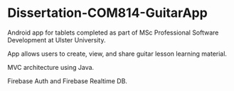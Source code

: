 # Dissertation-COM814-GuitarApp

Android app for tablets completed as part of MSc Professional Software Development at Ulster University.

App allows users to create, view, and share guitar lesson learning material.

MVC architecture using Java.

Firebase Auth and Firebase Realtime DB.
